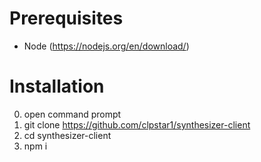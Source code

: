 # Prerequisites
- Node (https://nodejs.org/en/download/)

# Installation
0. open command prompt 
1. git clone https://github.com/clpstar1/synthesizer-client
2. cd synthesizer-client
3. npm i 